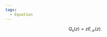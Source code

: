 ```yaml
---
tags:
  - Equation
---
```

$$\begin{equation}\tag{5.2}
    Q_s(z) = zE_\mathcal{M}(z).
  \end{equation}$$